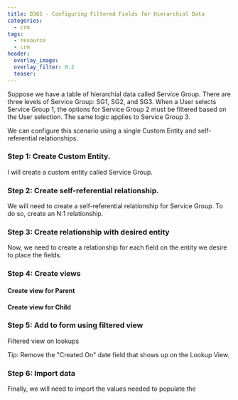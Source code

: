```yaml
---
title: D365 - Configuring Filtered Fields for Hierarchial Data
categories:
  - crm
tags:
  - resource
  - crm
header:
  overlay_image: 
  overlay_filter: 0.2
  teaser: 
---
```


Suppose we have a table of hierarchial data called Service Group. There are three levels of Service Group: SG1, SG2, and SG3. When a User selects Service Group 1, the options for Service Group 2 must be filtered based on the User selection. The same logic applies to Service Group 3.

We can configure this scenario using a single Custom Entity and self-referential relationships. 

<DIAGRAM>


### Step 1: Create Custom Entity.

I will create a custom entity called Service Group.

<SREENSHOT>

### Step 2: Create self-referential relationship.

We will need to create a self-referential relationship for Service Group. To do so, create an N:1 relationship.

<SCREENSHOT>

### Step 3: Create relationship with desired entity

Now, we need to create a relationship for each field on the entity we desire to place the fields.

<SCREENSHOT>

### Step 4: Create views

#### Create view for Parent

#### Create view for Child

<SCREENSHOT>

### Step 5: Add to form using filtered view

Filtered view on lookups

Tip: Remove the "Created On" date field that shows up on the Lookup View.


<SCREENSHOT>

### Step 6: Import data

Finally, we will need to import the values needed to populate the 

<SCREENSHOT>

